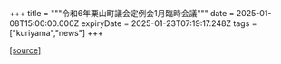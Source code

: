 +++
title = """令和6年栗山町議会定例会1月臨時会議"""
date = 2025-01-08T15:00:00.000Z
expiryDate = 2025-01-23T07:19:17.248Z
tags = ["kuriyama","news"]
+++


[[source]](https://www.town.kuriyama.hokkaido.jp/site/gikai/29930.html)
